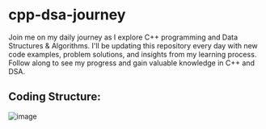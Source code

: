 <h1>cpp-dsa-journey</h1>
Join me on my daily journey as I explore C++ programming and Data Structures &amp; Algorithms. I'll be updating this repository every day with new code examples, problem solutions, and insights from my learning process. Follow along to see my progress and gain valuable knowledge in C++ and DSA.

<h2>Coding Structure:</h2>

![image](https://github.com/user-attachments/assets/bb58b3f7-7b07-4809-b8d7-ab818cd1e35a)

